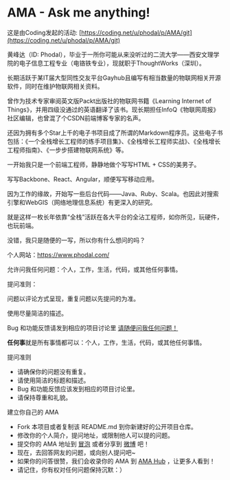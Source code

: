 # AMA - Ask me anything! 

这是由Coding发起的活动: [https://coding.net/u/phodal/p/AMA/git](https://coding.net/u/phodal/p/AMA/git)

黄峰达（ID: Phodal），毕业于一所你可能从来没听过的二流大学——西安文理学院的电子信息工程专业（电铬铁专业），现就职于ThoughtWorks（深圳）。

长期活跃于某IT届大型同性交友平台Gayhub且编写有相当数量的物联网相关开源软件，同时在维护物联网相关资料。

曾作为技术专家审阅英文版Packt出版社的物联网书籍《Learning Internet of Things》，并用四级没通过的英语翻译了该书。现长期担任InfoQ《物联网周报》社区编辑，也曾混了个CSDN前端博客专家的名声。

还因为拥有多个Star上千的电子书项目成了所谓的Markdown程序员。这些电子书包括：《一个全栈增长工程师的练手项目集》、《全栈增长工程师实战》、《全栈增长工程师指南》、《一步步搭建物联网系统》等。

一开始我只是一个前端工程师，静静地做个写写HTML + CSS的美男子。

写写Backbone、React、Angular，顺便写写移动应用。

因为工作的缘故，开始写一些后台代码——Java、Ruby、Scala。也因此对搜索引擎和WebGIS（网络地理信息系统）有更深入的研究。

就是这样一枚长年依靠“全栈”活跃在各大平台的全沾工程师，如你所见，玩硬件，也玩前端。

没错，我只是随便的一写，所以你有什么想问的吗？

个人网站：https://www.phodal.com/ 

允许问我任何问题：个人，工作，生活，代码，或其他任何事情。

提问准则：

问题以评论方式呈现，重复问题以先提问的为准。

使用尽量简洁的描述。

Bug 和功能反馈请发到相应的项目讨论里
[请随便问我任何问题！](https://github.com/phodal/AMA/issues)

**任何事**就是所有事情都可以：个人，工作，生活，代码，或其他任何事情。

提问准则

- 请确保你的问题没有重复。
- 请使用简洁的标题和描述。
- Bug 和功能反馈应该发到相应的项目讨论里。
- 请保持尊重和礼貌。

建立你自己的 AMA

- Fork 本项目或者复制该 README.md 到你新建好的公开项目仓库。
- 修改你的个人简介，提问地址，或限制他人可以提的问题。
- 提交你的 AMA 地址到 [冒泡](https://coding.net/pp/topic/1055) 或者分享到 [微博](http://service.weibo.com/share/share.php?url=https://coding.net/pp/topic/1055&type=button&language=zh_cn&title=%20%20Ask%20Me%20Anything!%20%E9%97%AE%E6%88%91%E4%BB%BB%E4%BD%95%E4%BA%8B%EF%BC%81{%E7%B2%98%E8%B4%B4%E8%BF%9B%E5%85%A5%E4%BD%A0%E7%9A%84%20AMA%20%E7%BD%91%E5%9D%80}&searchPic=false&style=number#_loginLayer_1447987378080) 吧！
- 现在，去回答网友的问题，或向别人提问吧~
- 如果你的问答很赞，我们会收录你的 AMA 到 [AMA Hub](https://coding.net/u/coding/p/AMAs) ，让更多人看到！
- 请记住，你有权对任何问题保持沉默：）

